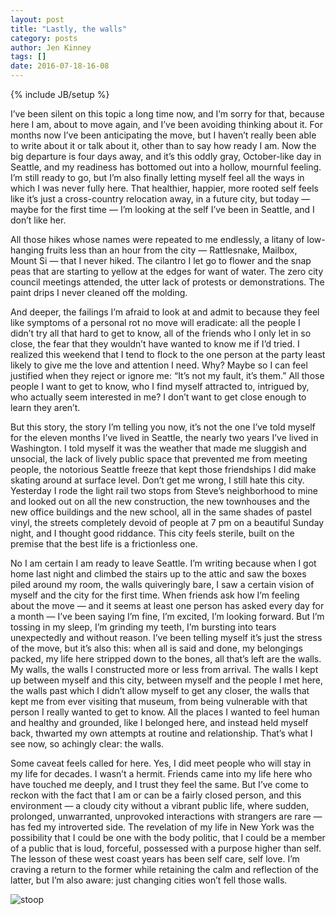 ```yaml
---
layout: post
title: "Lastly, the walls"
category: posts
author: Jen Kinney
tags: []
date: 2016-07-18-16-08
---
```

{% include JB/setup %}

I’ve been silent on this topic a long time now, and I’m sorry for that, because here I am, about to move again, and I’ve been avoiding thinking about it. For months now I’ve been anticipating the move, but I haven’t really been able to write about it or talk about it, other than to say how ready I am. Now the big departure is four days away, and it’s this oddly gray, October-like day in Seattle, and my readiness has bottomed out into a hollow, mournful feeling. I’m still ready to go, but I’m also finally letting myself feel all the ways in which I was never fully here. That healthier, happier, more rooted self feels like it’s just a cross-country relocation away, in a future city, but today — maybe for the first time — I’m looking at the self I’ve been in Seattle, and I don’t like her.

All those hikes whose names were repeated to me endlessly, a litany of low-hanging fruits less than an hour from the city — Rattlesnake, Mailbox, Mount Si — that I never hiked. The cilantro I let go to flower and the snap peas that are starting to yellow at the edges for want of water. The zero city council meetings attended, the utter lack of protests or demonstrations. The paint drips I never cleaned off the molding.

And deeper, the failings I’m afraid to look at and admit to because they feel like symptoms of a personal rot no move will eradicate: all the people I didn’t try all that hard to get to know, all of the friends who I only let in so close, the fear that they wouldn’t have wanted to know me if I’d tried. I realized this weekend that I tend to flock to the one person at the party least likely to give me the love and attention I need. Why? Maybe so I can feel justified when they reject or ignore me: “It’s not my fault, it’s them.” All those people I want to get to know, who I find myself attracted to, intrigued by, who actually seem interested in me? I don’t want to get close enough to learn they aren’t.

But this story, the story I’m telling you now, it’s not the one I’ve told myself for the eleven months I’ve lived in Seattle, the nearly two years I’ve lived in Washington. I told myself it was the weather that made me sluggish and unsocial, the lack of lively public space that prevented me from meeting people, the notorious Seattle freeze that kept those friendships I did make skating around at surface level. Don’t get me wrong, I still hate this city. Yesterday I rode the light rail two stops from Steve’s neighborhood to mine and looked out on all the new construction, the new townhouses and the new office buildings and the new school, all in the same shades of pastel vinyl, the streets completely devoid of people at 7 pm on a beautiful Sunday night, and I thought good riddance. This city feels sterile, built on the premise that the best life is a frictionless one.

No I am certain I am ready to leave Seattle. I’m writing because when I got home last night and climbed the stairs up to the attic and saw the boxes piled around my room, the walls quiveringly bare, I saw a certain vision of myself and the city for the first time. When friends ask how I’m feeling about the move — and it seems at least one person has asked every day for a month —  I’ve been saying I’m fine, I’m excited, I’m looking forward. But I’m tossing in my sleep, I’m grinding my teeth, I’m bursting into tears unexpectedly and without reason. I’ve been telling myself it’s just the stress of the move, but it’s also this: when all is said and done, my belongings packed, my life here stripped down to the bones, all that’s left are the walls. My walls, the walls I constructed more or less from arrival. The walls I kept up between myself and this city, between myself and the people I met here, the walls past which I didn’t allow myself to get any closer, the walls that kept me from ever visiting that museum, from being vulnerable with that person I really wanted to get to know. All the places I wanted to feel human and healthy and grounded, like I belonged here, and instead held myself back, thwarted my own attempts at routine and relationship. That’s what I see now, so achingly clear: the walls.

Some caveat feels called for here. Yes, I did meet people who will stay in my life for decades. I wasn’t a hermit. Friends came into my life here who have touched me deeply, and I trust they feel the same. But I’ve come to reckon with the fact that I am or can be a fairly closed person, and this environment — a cloudy city without a vibrant public life, where sudden, prolonged, unwarranted, unprovoked interactions with strangers are rare — has fed my introverted side. The revelation of my life in New York was the possibility that I could be one with the body politic, that I could be a member of a public that is loud, forceful, possessed with a purpose higher than self. The lesson of these west coast years has been self care, self love. I’m craving a return to the former while retaining the calm and reflection of the latter, but I’m also aware: just changing cities won’t fell those walls. 

![stoop]({{site_url}}/assets/img/posts/kinney_01.jpg)
